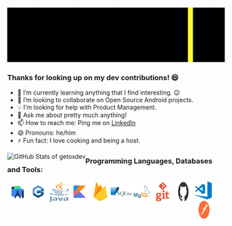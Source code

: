 ![GitHub Banner](https://github.com/getoxdev/getoxdev/blob/main/assets/github_banner.gif)

### Thanks for looking up on my dev contributions! 😄

- 🌱 I’m currently learning anything that I find interesting. 😉 
- 👯 I’m looking to collaborate on Open Source Android projects.
- 💡 I’m looking for help with Product Management.
- 💬 Ask me about pretty much anything!
- 📫 How to reach me: Ping me on [LinkedIn](https://www.linkedin.com/in/getoxdev/)
- 😄 Pronouns: he/him
- ⚡ Fun fact: I love cooking and being a host. 

<img align="left" alt="GitHub Stats of getoxdev" src="https://github-readme-stats.vercel.app/api?username=getoxdev&show_icons=true&hide_border=true&hide=issues&count_private=true&include_all_commits=true&theme=merko&hide_title=true"/>

### Programming Languages, Databases and Tools:

<img align="left" alt="Android Studio" width="48px" height="48px" src="https://github.com/getoxdev/getoxdev/blob/main/assets/png/android_studio.png" />
<img align="left" alt="C++" width="48px" height="48px" src="https://github.com/getoxdev/getoxdev/blob/main/assets/png/cpp.png" />
<img align="left" alt="Java" width="48px" height="48px" src="https://github.com/getoxdev/getoxdev/blob/main/assets/png/java.png" />
<img align="left" alt="Kotlin" width="48px" height="48px" src="https://github.com/getoxdev/getoxdev/blob/main/assets/png/kotlin.png" />
<img align="left" alt="Firebase" width="48px" height="48px" src="https://github.com/getoxdev/getoxdev/blob/main/assets/png/firebase.png" />
<img align="left" alt="SQLite" width="48px" height="48px" src="https://github.com/getoxdev/getoxdev/blob/main/assets/png/sqlite.png" />
<img align="left" alt="MySQL" width="48px" height="48px" src="https://github.com/getoxdev/getoxdev/blob/main/assets/png/mysql.png" />
<img align="left" alt="Git" width="48px" height="48px" src="https://github.com/getoxdev/getoxdev/blob/main/assets/png/git.png" />
<img align="left" alt="GitHub" width="48px" height="48px" src="https://github.com/getoxdev/getoxdev/blob/main/assets/png/github.png" />
<img align="left" alt="Visual Studio Code" width="42px" height="42px" src="https://github.com/getoxdev/getoxdev/blob/main/assets/png/visual_studio_code.png" />
<img align="left" alt="Postman" width="48px" height="48px" src="https://github.com/getoxdev/getoxdev/blob/main/assets/png/postman.png" />
